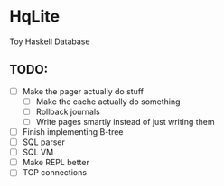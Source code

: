 # HqLite

Toy Haskell Database

## TODO:
- [ ] Make the pager actually do stuff
  - [ ] Make the cache actually do something
  - [ ] Rollback journals
  - [ ] Write pages smartly instead of just writing them
- [ ] Finish implementing B-tree
- [ ] SQL parser
- [ ] SQL VM
- [ ] Make REPL better
- [ ] TCP connections
